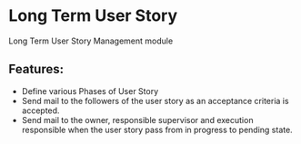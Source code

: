Long Term User Story
====================

Long Term User Story Management module

Features:
---------
* Define various Phases of User Story
* Send mail to the followers of the user story as an acceptance criteria is accepted.
* Send mail to the owner, responsible supervisor and execution responsible when the user story
pass from in progress to pending state.